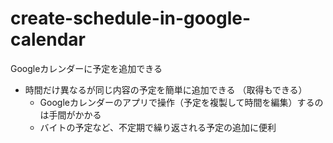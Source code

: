 # create-schedule-in-google-calendar
Googleカレンダーに予定を追加できる  
- 時間だけ異なるが同じ内容の予定を簡単に追加できる （取得もできる）
  - Googleカレンダーのアプリで操作（予定を複製して時間を編集）するのは手間がかかる
  - バイトの予定など、不定期で繰り返される予定の追加に便利

